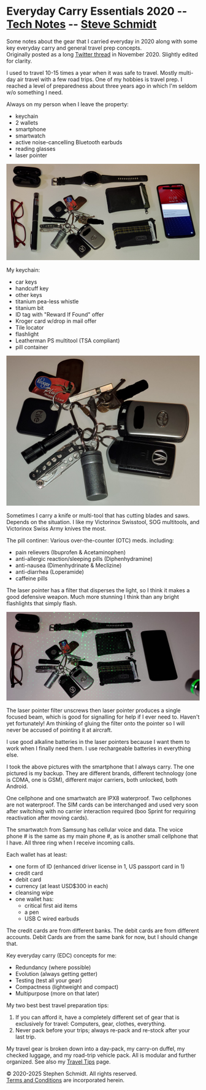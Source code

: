 
# Everyday Carry Essentials 2020 -- [Tech Notes](..) -- [Steve Schmidt](/)
Some notes about the gear that I carried everyday in 2020 along with some key everyday carry and general travel prep concepts.
<br />Originally posted as a long [Twitter thread](https://x.com/czmyt/status/1322948156238299143) in November 2020.
Slightly edited for clarity.

I used to travel 10-15 times a year when it was safe to travel.
Mostly multi-day air travel with a few road trips.
One of my hobbies is travel prep.
I reached a level of preparedness about three years ago in which I'm seldom w/o something I need.

Always on my person when I leave the property:
- keychain
- 2 wallets
- smartphone
- smartwatch
- active noise-cancelling Bluetooth earbuds
- reading glasses
- laser pointer

![Everyday Carry Essentials](edc-essentials.jpg)

My keychain:
- car keys
- handcuff key
- other keys
- titanium pea-less whistle
- titanium bit
- ID tag with "Reward If Found" offer
- Kroger card w/drop in mail offer
- Tile locator
- flashlight
- Leatherman PS multitool (TSA compliant)
- pill container

![Everyday Carry Keychain](edc-keychain.jpg)

Sometimes I carry a knife or multi-tool that has cutting blades and saws.
Depends on the situation.
I like my Victorinox Swisstool, SOG multitools, and Victorinox Swiss Army knives the most.

The pill continer:  Various over-the-counter (OTC) meds. including:
- pain relievers (Ibuprofen & Acetaminophen)
- anti-allergic reaction/sleeping pills (Diphenhydramine)
- anti-nausea (Dimenhydrinate & Meclizine)
- anti-diarrhea (Loperamide)
- caffeine pills

The laser pointer has a filter that disperses the light, so I think it makes a good defensive weapon.
Much more stunning I think than any bright flashlights that simply flash.

![Everyday Carry Essentials Illuminated](edc-essentials-illum.jpg)

The laser pointer filter unscrews then laser pointer produces a single focused beam, which is good for signalling for help if I ever need to.
Haven't yet fortunately!
Am thinking of gluing the filter onto the pointer so I will never be accused of pointing it at aircraft.

I use good alkaline batteries in the laser pointers because I want them to work when I finally need them.
I use rechargeable batteries in everything else.

I took the above pictures with the smartphone that I always carry.
The one pictured is my backup.
They are different brands, different technology (one is CDMA, one is GSM), different major carriers, both unlocked, both Android.

One cellphone and one smartwatch are IPX8 waterproof.
Two cellphones are not waterproof.
The SIM cards can be interchanged and used very soon after switching with no carrier interaction required (boo Sprint for requiring reactivation after moving cards).

The smartwatch from Samsung has cellular voice and data.
The voice phone # is the same as my main phone #, as is another small cellphone that I have.
All three ring when I receive incoming calls.

Each wallet has at least:
- one form of ID (enhanced driver license in 1, US passport card in 1)
- credit card
- debit card
- currency (at least USD$300 in each)
- cleansing wipe
- one wallet has:
    - critical first aid items
    - a pen
    - USB C wired earbuds

The credit cards are from different banks.
The debit cards are from different accounts.
Debit Cards are from the same bank for now, but I should change that.

Key everyday carry (EDC) concepts for me:
- Redundancy (where possible)
- Evolution (always getting getter)
- Testing (test all your gear)
- Compactness (lightweight and compact)
- Multipurpose (more on that later)

My two best best travel preparation tips:
1. If you can afford it, have a completely different set of gear that is exclusively for travel: Computers, gear, clothes, everything.
2. Never pack before your trips; always re-pack and re-stock after your last trip.

My travel gear is broken down into a day-pack, my carry-on duffel, my checked luggage, and my road-trip vehicle pack.
All is modular and further organized.
See also my [Travel Tips](/travel-tips) page.

© 2020-2025 Stephen Schmidt.  All rights reserved.
<br />[Terms and Conditions](/terms-and-conditions) are incorporated herein.
